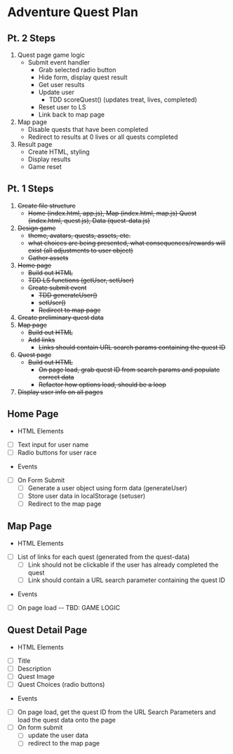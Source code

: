 # Adventure Quest Plan

## Pt. 2 Steps

1. Quest page game logic
    - Submit event handler
        - Grab selected radio button
        - Hide form, display quest result
        - Get user results
        - Update user
            - TDD scoreQuest() (updates treat, lives, completed)
        - Reset user to LS
        - Link back to map page
2. Map page
    - Disable quests that have been completed
    - Redirect to results at 0 lives or all quests completed
3. Result page
    - Create HTML, styling
    - Display results
    - Game reset

## Pt. 1 Steps

1. ~~Create file structure~~
    - ~~Home (index.html, app.js), Map (index.html, map.js) Quest (index.html, quest.js), Data (quest-data.js)~~
2. ~~Design game~~
    - ~~theme, avatars, quests, assets, etc.~~
    - ~~what choices are being presented, what consequences/rewards will exist (all adjustments to user object)~~
    - ~~Gather assets~~
3. ~~Home page~~
    - ~~Build out HTML~~
    - ~~TDD LS functions (getUser, setUser)~~
    - ~~Create submit event~~
        - ~~TDD generateUser()~~
        - ~~setUser()~~
        - ~~Redirect to map page~~
4. ~~Create preliminary quest data~~
5. ~~Map page~~
    - ~~Build out HTML~~
    - ~~Add links~~
        - ~~Links should contain URL search params containing the quest ID~~
6. ~~Quest page~~
    - ~~Build out HTML~~
        - ~~On page load, grab quest ID from search params and populate correct data~~
        - ~~Refactor how options load, should be a loop~~
7. ~~Display user info on all pages~~

## Home Page

-   HTML Elements

*   [ ] Text input for user name
*   [ ] Radio buttons for user race

-   Events

*   [ ] On Form Submit
    -   [ ] Generate a user object using form data (generateUser)
    -   [ ] Store user data in localStorage (setuser)
    -   [ ] Redirect to the map page

## Map Page

-   HTML Elements

*   [ ] List of links for each quest (generated from the quest-data)
    -   [ ] Link should not be clickable if the user has already completed the quest
    -   [ ] Link should contain a URL search parameter containing the quest ID

-   Events

*   [ ] On page load -- TBD: GAME LOGIC

## Quest Detail Page

-   HTML Elements

*   [ ] Title
*   [ ] Description
*   [ ] Quest Image
*   [ ] Quest Choices (radio buttons)

-   Events

*   [ ] On page load, get the quest ID from the URL Search Parameters and load the quest data onto the page
*   [ ] On form submit
    -   [ ] update the user data
    -   [ ] redirect to the map page

